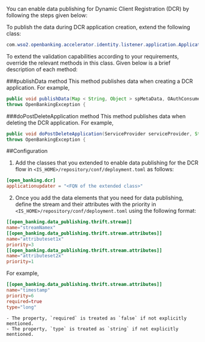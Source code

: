You can enable data publishing for Dynamic Client Registration (DCR) by following the steps given below:

To publish the data during DCR application creation, extend the following class:
```java
com.wso2.openbanking.accelerator.identity.listener.application.ApplicationUpdaterImpl
```

To extend the validation capabilities according to your requirements, override the relevant methods in this class. Given 
below is a brief description of each method:

###publishData method
This method publishes data when creating a DCR application. For example,
```java
public void publishData(Map < String, Object > spMetaData, OAuthConsumerAppDTO oAuthConsumerAppDTO)
throws OpenBankingException {
```
###doPostDeleteApplication method
This method publishes data when deleting the DCR application. For example,
```java
public void doPostDeleteApplication(ServiceProvider serviceProvider, String tenantDomain, String userName)
throws OpenBankingException {
```

##Configuration
1. Add the classes that you extended to enable data publishing for the DCR flow in `<IS_HOME>/repository/conf/deployment.toml` 
as follows:
```toml
[open_banking.dcr]
applicationupdater = "<FQN of the extended class>"
```

2. Once you add the data elements that you need for data publishing, define the stream and their attributes with the priority 
in `<IS_HOME>/repository/conf/deployment.toml` using the following format:
```toml
[[open_banking.data_publishing.thrift.stream]]
name="streamNamex"
[[open_banking.data_publishing.thrift.stream.attributes]]
name="attributeset1x"
priority=3
[[open_banking.data_publishing.thrift.stream.attributes]]
name="attributeset2x"
priority=1
```
For example,
```toml
[[open_banking.data_publishing.thrift.stream.attributes]]
name="timestamp"
priority=6
required=true
type="long"
```

    - The property, `required` is treated as `false` if not explicitly mentioned.
    - The property, `type` is treated as `string` if not explicitly mentioned.
    